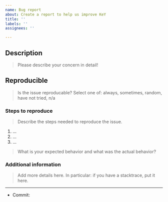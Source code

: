 ```yaml
---
name: Bug report
about: Create a report to help us improve KeY
title: ''
labels: ''
assignees: ''

---
```

<!-- 
     Thank you for taking your time to make KeY a better tool!
     Please replace the quoted lines (`> ...`) below with your text.
--> 

## Description

> Please describe your concern in detail!

## Reproducible
  
> Is the issue reproducable?
> Select one of: always, sometimes, random, have not tried, n/a 

### Steps to reproduce 

> Describe the steps needed to reproduce the issue.

1. ... 
2. ... 
3. ... 

> What is your expected behavior and what was the actual behavior?

### Additional information

> Add more details here. In particular: if you have a stacktrace, put it here.

---

* Commit: <!-- SHA checksum of the git commit where you observed the problem-->

<!--
  If you have the permissions:
  From the "labels" selection component on the right, please select appropriate labels:
  * If you think this is a "bug" that should be fixed, please select Bug.
  * Please select exactly one of the priority labels:  P:LOW, P:NORMAL, P:HIGH or P:URGENT.
  * Please select those components (0, 1 or more) to which this issue refers 
    (the labels with lilac background)
-->

<!-- END OF BUG TEMPLATE -->

